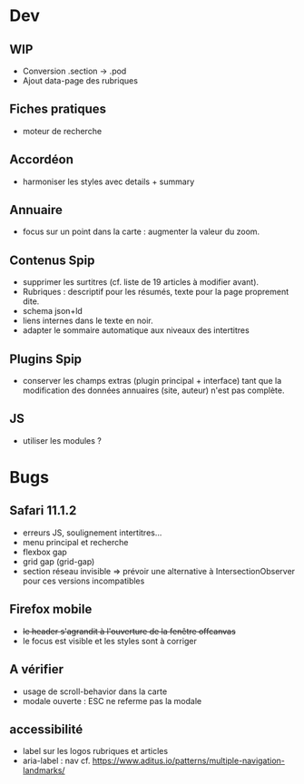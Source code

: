 # Dev

## WIP
- Conversion .section -> .pod
- Ajout data-page des rubriques

## Fiches pratiques
- moteur de recherche

## Accordéon
- harmoniser les styles avec details + summary

## Annuaire
- focus sur un point dans la carte : augmenter la valeur du zoom.

## Contenus Spip
- supprimer les surtitres (cf. liste de 19 articles à modifier avant).
- Rubriques : descriptif pour les résumés, texte pour la page proprement dite.
- schema json+ld
- liens internes dans le texte en noir.
- adapter le sommaire automatique aux niveaux des intertitres


## Plugins Spip
- conserver les champs extras (plugin principal + interface) tant que la modification des données annuaires (site, auteur) n'est pas complète.

## JS
- utiliser les modules ?


# Bugs

## Safari 11.1.2
- erreurs JS, soulignement intertitres...
- menu principal et recherche
- flexbox gap
- grid gap (grid-gap)
- section réseau invisible => prévoir une alternative à IntersectionObserver pour ces versions incompatibles

## Firefox mobile
- ~~le header s'agrandit à l'ouverture de la fenêtre offcanvas~~
- le focus est visible et les styles sont à corriger

## A vérifier
- usage de scroll-behavior dans la carte
- modale ouverte : ESC ne referme pas la modale


## accessibilité
- label sur les logos rubriques et articles
- aria-label : nav cf. <https://www.aditus.io/patterns/multiple-navigation-landmarks/>
